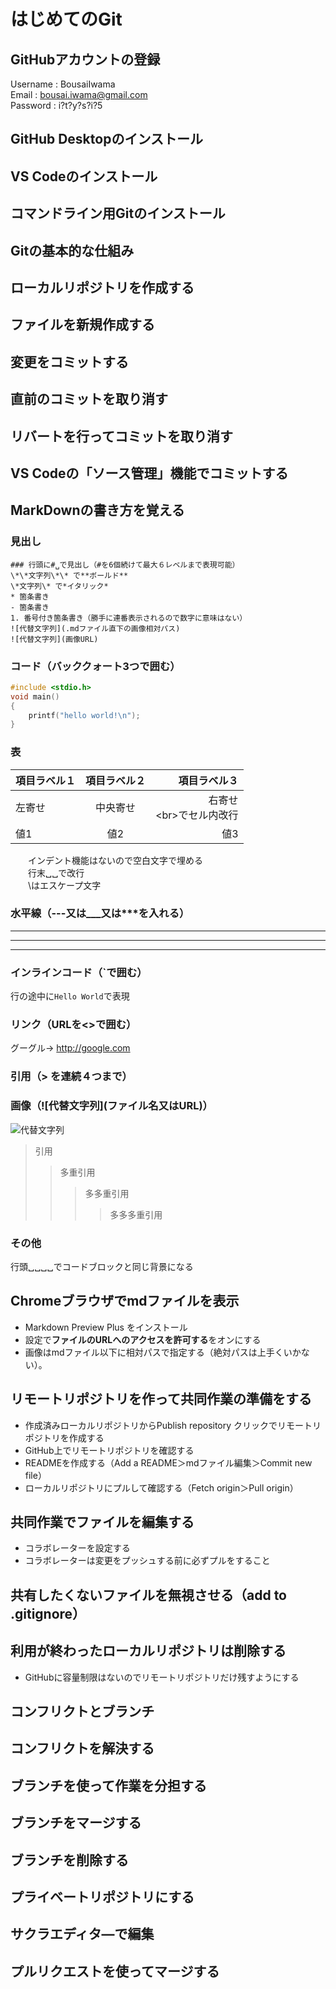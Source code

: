 # はじめてのGit
## GitHubアカウントの登録
Username : BousaiIwama  
Email : bousai.iwama@gmail.com  
Password : i?t?y?s?i?5  
## GitHub Desktopのインストール
## VS Codeのインストール
## コマンドライン用Gitのインストール
## Gitの基本的な仕組み
## ローカルリポジトリを作成する
## ファイルを新規作成する
## 変更をコミットする
## 直前のコミットを取り消す
## リバートを行ってコミットを取り消す
## VS Codeの「ソース管理」機能でコミットする
## MarkDownの書き方を覚える
### 見出し
    ### 行頭に#␣で見出し（#を6個続けて最大６レベルまで表現可能）  
    \*\*文字列\*\* で**ボールド**  
    \*文字列\* で*イタリック*  
    * 箇条書き
    - 箇条書き
    1. 番号付き箇条書き（勝手に連番表示されるので数字に意味はない）
    ![代替文字列](.mdファイル直下の画像相対パス)
    ![代替文字列](画像URL)
### コード（バッククォート3つで囲む）
```C 
#include <stdio.h>  
void main()  
{  
    printf("hello world!\n");  
}  
``` 
 ### 表
|項目ラベル１|項目ラベル２|項目ラベル３|  
|:--|:--:|--:|  
|左寄せ|中央寄せ|右寄せ<br>\<br\>でセル内改行|  
|値1|値2|値3|

　　インデント機能はないので空白文字で埋める  
　　行末␣␣で改行  
　　\はエスケープ文字
### 水平線（---又は___又は***を入れる）
---
___
***
### インラインコード（`で囲む）
行の途中に`Hello World`で表現
### リンク（URLを<>で囲む）
グーグル→ <http://google.com>
### 引用（> を連続４つまで）
### 画像（\!\[代替文字列\]\(ファイル名又はURL\)）  
![代替文字列](.\picture\合成.png)  
> 引用
>> 多重引用
>>> 多多重引用
>>>> 多多多重引用
### その他
行頭␣␣␣␣でコードブロックと同じ背景になる
## Chromeブラウザでmdファイルを表示
- Markdown Preview Plus をインストール
- 設定で**ファイルのURLへのアクセスを許可する**をオンにする
- 画像はmdファイル以下に相対パスで指定する（絶対パスは上手くいかない）。
## リモートリポジトリを作って共同作業の準備をする
+ 作成済みローカルリポジトリからPublish repository クリックでリモートリポジトリを作成する
+ GitHub上でリモートリポジトリを確認する
+ READMEを作成する（Add a README＞mdファイル編集＞Commit new file）
+ ローカルリポジトリにプルして確認する（Fetch origin＞Pull origin）
## 共同作業でファイルを編集する
- コラボレーターを設定する
- コラボレーターは変更をプッシュする前に必ずプルをすること
## 共有したくないファイルを無視させる（add to .gitignore）
## 利用が終わったローカルリポジトリは削除する
- GitHubに容量制限はないのでリモートリポジトリだけ残すようにする
## コンフリクトとブランチ
## コンフリクトを解決する
## ブランチを使って作業を分担する
## ブランチをマージする
## ブランチを削除する
## プライベートリポジトリにする
## サクラエディタ―で編集
## プルリクエストを使ってマージする
